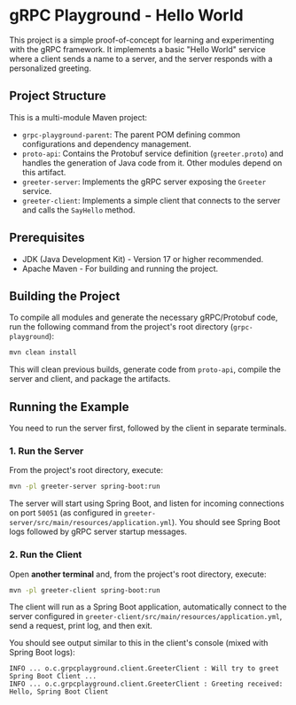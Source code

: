 # gRPC Playground - Hello World

This project is a simple proof-of-concept for learning and experimenting with the gRPC framework. It implements a basic "Hello World" service where a client sends a name to a server, and the server responds with a personalized greeting.

## Project Structure

This is a multi-module Maven project:

-  `grpc-playground-parent`: The parent POM defining common configurations and dependency management.
-  `proto-api`: Contains the Protobuf service definition (`greeter.proto`) and handles the generation of Java code from it. Other modules depend on this artifact.
-  `greeter-server`: Implements the gRPC server exposing the `Greeter` service.
-  `greeter-client`: Implements a simple client that connects to the server and calls the `SayHello` method.

## Prerequisites

-  JDK (Java Development Kit) - Version 17 or higher recommended.
-  Apache Maven - For building and running the project.

## Building the Project

To compile all modules and generate the necessary gRPC/Protobuf code, run the following command from the project's root directory (`grpc-playground`):

```bash
mvn clean install
```

This will clean previous builds, generate code from `proto-api`, compile the server and client, and package the artifacts.

## Running the Example

You need to run the server first, followed by the client in separate terminals.

### 1. Run the Server

From the project's root directory, execute:

```bash
mvn -pl greeter-server spring-boot:run
```

The server will start using Spring Boot, and listen for incoming connections on port `50051` (as configured in `greeter-server/src/main/resources/application.yml`). You should see Spring Boot logs followed by gRPC server startup messages.

### 2. Run the Client

Open **another terminal** and, from the project's root directory, execute:

```bash
mvn -pl greeter-client spring-boot:run
```

The client will run as a Spring Boot application, automatically connect to the server configured in `greeter-client/src/main/resources/application.yml`, send a request, print log, and then exit.

You should see output similar to this in the client's console (mixed with Spring Boot logs):

```log
INFO ... o.c.grpcplayground.client.GreeterClient : Will try to greet Spring Boot Client ...
INFO ... o.c.grpcplayground.client.GreeterClient : Greeting received: Hello, Spring Boot Client
```